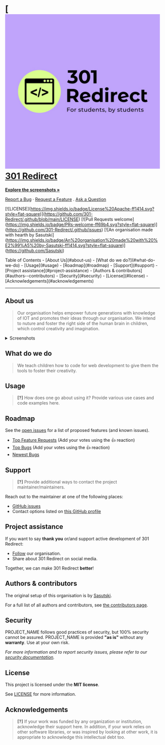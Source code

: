 [![Logo](favicon.jpeg)
[301 Redirect](https://github.com/301-Redirect)
=======================================================================

  
[**Explore the screenshots »**](#about)  
  
[Report a Bug](https://github.com/301-Redirect/.github/issues/new) · [Request a Feature](https://github.com/301-Redirect/.github/issues/new) . [Ask a Question](https://github.com/GITHUB_USERNAME/REPO_SLUG/issues/new?assignees=&labels=question&template=04_SUPPORT_QUESTION.md&title=support%3A+)

  
\[!\[LICENSE\](https://img.shields.io/badge/License%20Apache-ff1414.svg?style=flat-square)\](https://github.com/301-Redirect/.github/blob/main/LICENSE) \[!\[Pull Requests welcome\](https://img.shields.io/badge/PRs-welcome-ff69b4.svg?style=flat-square)\](https://github.com/301-Redirect/.github/issues) \[!\[An organisation made with hearth by Sasutski\](https://img.shields.io/badge/An%20organisation%20made%20with%20%E2%99%A5%20by-Sasutski-ff1414.svg?style=flat-square)\](https://github.com/Sasutski)

Table of Contents - \[About Us\](#about-us) - \[What do we do?\](#what-do-we-do) - \[Usage\](#usage) - \[Roadmap\](#roadmap) - \[Support\](#support) - \[Project assistance\](#project-assistance) - \[Authors & contributors\](#authors--contributors) - \[Security\](#security) - \[License\](#license) - \[Acknowledgements\](#acknowledgements)

---

## About us

> Our organisation helps empower future generations with knowledge of IOT and promotes their ideas through our organisation.
> We intend to nuture and foster the right side of the human brain in children, which control creativity and imagination.

<details>
<summary>Screenshots</summary>
<br>

> **[?]**
> Please provide your screenshots here.

|                               Home Page                               |                               Login Page                               |
| :-------------------------------------------------------------------: | :--------------------------------------------------------------------: |
| <img src="docs/images/screenshot.png" title="Home Page" width="100%"> | <img src="docs/images/screenshot.png" title="Login Page" width="100%"> |

</details>

## What do we do

> We teach children how to code for web development to give them the tools to foster their creativity.


## Usage

> **[?]**
> How does one go about using it?
> Provide various use cases and code examples here.

## Roadmap

See the [open issues](https://github.com/GITHUB_USERNAME/REPO_SLUG/issues) for a list of proposed features (and known issues).

- [Top Feature Requests](https://github.com/GITHUB_USERNAME/REPO_SLUG/issues?q=label%3Aenhancement+is%3Aopen+sort%3Areactions-%2B1-desc) (Add your votes using the 👍 reaction)
- [Top Bugs](https://github.com/GITHUB_USERNAME/REPO_SLUG/issues?q=is%3Aissue+is%3Aopen+label%3Abug+sort%3Areactions-%2B1-desc) (Add your votes using the 👍 reaction)
- [Newest Bugs](https://github.com/GITHUB_USERNAME/REPO_SLUG/issues?q=is%3Aopen+is%3Aissue+label%3Abug)

## Support

> **[?]**
> Provide additional ways to contact the project maintainer/maintainers.

Reach out to the maintainer at one of the following places:

- [GitHub issues](https://github.com/GITHUB_USERNAME/REPO_SLUG/issues/new?assignees=&labels=question&template=04_SUPPORT_QUESTION.md&title=support%3A+)
- Contact options listed on [this GitHub profile](https://github.com/GITHUB_USERNAME)

## Project assistance

If you want to say **thank you** or/and support active development of 301 Redirect:

- [Follow](https://github.com/301-redirect) our organisation.
- Share about 301 Redirect on social media.

Together, we can make 301 Redirect **better**!


## Authors & contributors

The original setup of this organisation is by [Sasutski](https://github.com/sasutski).

For a full list of all authors and contributors, see [the contributors page](https://github.com/301-redirect/.github/contributors).

## Security

PROJECT_NAME follows good practices of security, but 100% security cannot be assured.
PROJECT_NAME is provided **"as is"** without any **warranty**. Use at your own risk.

_For more information and to report security issues, please refer to our [security documentation](docs/SECURITY.md)._

## License

This project is licensed under the **MIT license**.

See [LICENSE](LICENSE) for more information.

## Acknowledgements

> **[?]**
> If your work was funded by any organization or institution, acknowledge their support here.
> In addition, if your work relies on other software libraries, or was inspired by looking at other work, it is appropriate to acknowledge this intellectual debt too.


